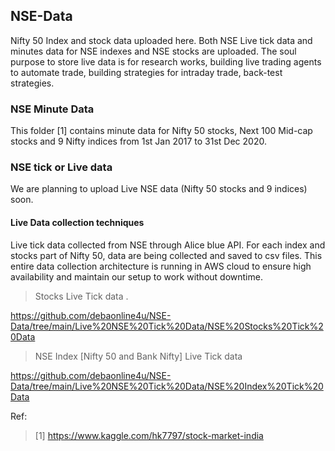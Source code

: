 ## NSE-Data

  Nifty 50 Index and stock data uploaded here.
  Both NSE Live tick data and minutes data for NSE indexes and NSE stocks are uploaded. 
  The soul purpose to store live data is for research works, building live trading agents to automate trade, building strategies for intraday trade, back-test strategies. 

### NSE Minute Data

  This folder [1] contains minute data for Nifty 50 stocks, Next 100 Mid-cap stocks and 9 Nifty indices from 1st Jan 2017 to 31st Dec 2020. 

### NSE tick or Live data

  We are planning to upload Live NSE data (Nifty 50 stocks and 9 indices) soon. 


#### Live Data collection techniques

  Live tick data collected from NSE through Alice blue API. For each index and stocks part of Nifty 50, data are being collected and saved to csv files. This entire data collection architecture is running in AWS cloud to ensure high availability and maintain our setup to work without downtime. 
  
  > Stocks Live Tick data . 

  https://github.com/debaonline4u/NSE-Data/tree/main/Live%20NSE%20Tick%20Data/NSE%20Stocks%20Tick%20Data

  > NSE Index [Nifty 50 and Bank Nifty] Live Tick data

  https://github.com/debaonline4u/NSE-Data/tree/main/Live%20NSE%20Tick%20Data/NSE%20Index%20Tick%20Data

  


Ref: 

  > [1] https://www.kaggle.com/hk7797/stock-market-india
